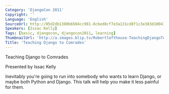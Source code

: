 ```yaml
---
Category: 'DjangoCon 2011'
Copyright: ''
Language: 'English'
SourceUrl: http://05d2db1380b6504cc981-8cbed8cf7e3a131cd8f1c3e383d10041.r93.cf2.rackcdn.com/djangocon-2011/81_teaching-django-to-comrades.m4v
Speakers: [Issac Kelly]
Tags: [basic, djangocon, djangocon2011, learning]
ThumbnailUrl: 'http://a.images.blip.tv/Robertlofthouse-TeachingDjangoToComrades893-851.jpg'
Title: 'Teaching Django to Comrades'
---
```

Teaching Django to Comrades

Presented by Issac Kelly

Inevitably you're going to run into somebody who wants to learn Django, or
maybe both Python and Django. This talk will help you make it less painful for
them.

